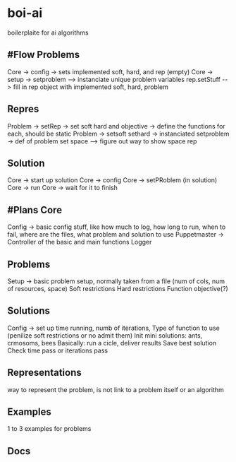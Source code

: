 # boi-ai
boilerplaite for ai algorithms


#Flow
Problems
-------
Core -> config
               -> sets implemented soft, hard, and rep (empty)
Core -> setup
               -> setproblem --> instanciate unique problem variables
                  rep.setStuff      --> fill in rep object with implemented soft, hard, problem

Repres
--------
Problem -> setRep -> 
                     set soft hard and objective -> define the functions for each, should be static
Problem -> setsoft
           sethard -> instanciated
           setproblem -> def of problem
           set space --> figure out way to show space rep
           
Solution
-----------
Core -> start up solution
Core -> config
Core -> setPRoblem (in solution)
Core -> run
Core -> wait for it to finish


#Plans
Core
-------
Config -> basic config stuff, like how much to log, how long to run, when to fail, where are the files,
          what problem and solution to use
Puppetmaster -> Controller of the basic and main functions
Logger


Problems
--------
Setup -> basic problem setup, normally taken from a file (num of cols, num of resources, space)
Soft restrictions
Hard restrictions
Function objective(?)



Solutions
--------
Config -> set up time running, numb of iterations, 
Type of function to use (penilize soft restrictions or no admit them)
Init mini solutions: ants, crmosoms, bees
Basically: run a cicle, deliver results
Save best solution
Check time pass or iterations pass


Representations
-----------
way to represent the problem, is not link to a problem itself or an algorithm

Examples
--------
1 to 3 examples for problems


Docs
----------